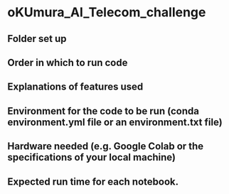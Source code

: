 # oKUmura_AI_Telecom_challenge

<!-- How to set up folders and where each file is saved-->
## Folder set up


## Order in which to run code


## Explanations of features used


## Environment for the code to be run (conda environment.yml file or an environment.txt file)


## Hardware needed (e.g. Google Colab or the specifications of your local machine)


## Expected run time for each notebook. 
<!-- This will be useful to the review team for time and resource allocation. -->
